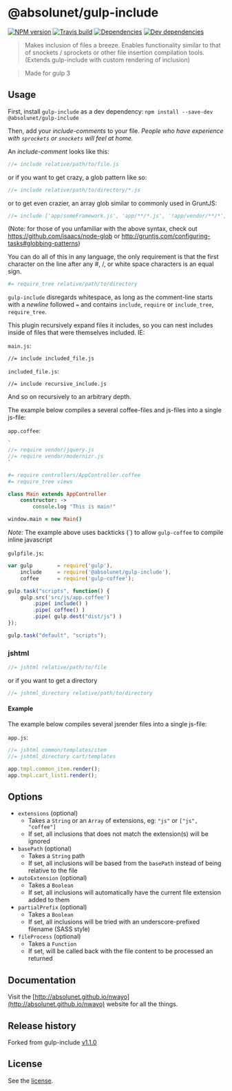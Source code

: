 # @absolunet/gulp-include

[![NPM version](https://img.shields.io/npm/v/@absolunet/gulp-include.svg)](https://www.npmjs.com/package/@absolunet/gulp-include)
[![Travis build](https://api.travis-ci.org/absolunet/gulp-include.svg?branch=master)](https://travis-ci.org/absolunet/gulp-include/builds)
[![Dependencies](https://david-dm.org/absolunet/gulp-include/status.svg)](https://david-dm.org/absolunet/gulp-include)
[![Dev dependencies](https://david-dm.org/absolunet/gulp-include/dev-status.svg)](https://david-dm.org/absolunet/gulp-include?type=dev)

>Makes inclusion of files a breeze.
Enables functionality similar to that of snockets / sprockets or other file insertion compilation tools.
(Extends gulp-include with custom rendering of inclusion)

> Made for gulp 3


## Usage
First, install `gulp-include` as a dev dependency:
`npm install --save-dev @absolunet/gulp-include`

Then, add your _include-comments_ to your file.
_People who have experience with `sprockets` or `snockets` will feel at home._


An _include-comment_ looks like this:
```javascript
//= include relative/path/to/file.js
```
or if you want to get crazy, a glob pattern like so:
```javascript
//= include relative/path/to/directory/*.js
```

or to get even crazier, an array glob similar to commonly used in GruntJS:
```javascript
//= include ['app/someFramework.js', 'app/**/*.js', '!app/vendor/**/*', 'app/someLibrary.js']
```

(Note: for those of you unfamiliar with the above syntax, check out https://github.com/isaacs/node-glob
or http://gruntjs.com/configuring-tasks#globbing-patterns)

You can do all of this in any language, the only requirement is that the first character
 on the line after any #, /, or white space characters is an equal sign.
```coffeescript
#= require_tree relative/path/to/directory
```
`gulp-include` disregards whitespace, as long as the comment-line starts with a _newline_ followed `=` and contains `include`, `require` or `include_tree`, `require_tree`.

This plugin recursively expand files it includes, so you can nest includes inside of files that
    were themselves included. IE:

`main.js`:
```
//= include included_file.js
```

`included_file.js`:
```
//= include recursive_include.js
```
And so on recursively to an arbitrary depth.

The example below compiles a several coffee-files and js-files into a single js-file:

`app.coffee`:

```coffeescript
`
//= require vendor/jquery.js
//= require vendor/modernizr.js
`

#= require controllers/AppController.coffee
#= require_tree views

class Main extends AppController
	constructor: ->
		console.log "This is main!"

window.main = new Main()
```
*Note:* The example above uses backticks (\`) to allow `gulp-coffee` to compile inline javascript

`gulpfile.js`:

```javascript
var gulp		= require('gulp'),
	include		= require('@absolunet/gulp-include'),
	coffee		= require('gulp-coffee');

gulp.task("scripts", function() {
	gulp.src('src/js/app.coffee')
		.pipe( include() )
		.pipe( coffee() )
		.pipe( gulp.dest("dist/js") )
});

gulp.task("default", "scripts");
```


### jshtml
```javascript
//= jshtml relative/path/to/file
```
or if you want to get a directory
```javascript
//= jshtml_directory relative/path/to/directory
```

#### Example
The example below compiles several jsrender files into a single js-file:

`app.js`:

```javascript
//= jshtml common/templates/item
//= jshtml_directory cart/templates

app.tmpl.common_item.render();
app.tmpl.cart_list1.render();
```


## Options
* `extensions` (optional)
	* Takes a `String` or an `Array` of extensions, eg: `"js"` or `["js", "coffee"]`
	* If set, all inclusions that does not match the extension(s) will be ignored
* `basePath` (optional)
	* Takes a `String` path
	* If set, all inclusions will be based from the `basePath` instead of being relative to the file
* `autoExtension` (optional)
	* Takes a `Boolean`
	* If set, all inclusions will automatically have the current file extension added to them
* `partialPrefix` (optional)
	* Takes a `Boolean`
	* If set, all inclusions will be tried with an underscore-prefixed filename (SASS style)
* `fileProcess` (optional)
	* Takes a `Function`
	* If set, will be called back with the file content to be processed an returned


## Documentation
Visit the [http://absolunet.github.io/nwayo](http://absolunet.github.io/nwayo) website for all the things.

## Release history
Forked from gulp-include [v1.1.0](https://github.com/wiledal/gulp-include/commit/c1e06c2c6ba76af9f00548675b817719a90a9f86)

## License
See the [license](https://github.com/absolunet/gulp-include/blob/master/license).
